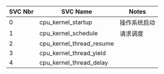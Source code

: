 | SVC Nbr | SVC Name                 | Notes        |
| ------- | ------------------------ | ------------ |
| 0       | cpu_kernel_startup       | 操作系统启动 |
| 1       | cpu_kernel_schedule      | 请求调度     |
| 2       | cpu_kernel_thread_resume |              |
| 3       | cpu_kernel_thread_yield  |              |
| 4       | cpu_kernel_thread_delay  |              |

